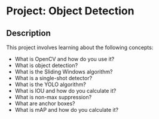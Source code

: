 # Project: Object Detection

## Description
This project involves learning about the following concepts:
 * What is OpenCV and how do you use it?
 * What is object detection?
 * What is the Sliding Windows algorithm?
 * What is a single-shot detector?
 * What is the YOLO algorithm?
 * What is IOU and how do you calculate it?
 * What is non-max suppression?
 * What are anchor boxes?
 * What is mAP and how do you calculate it?
